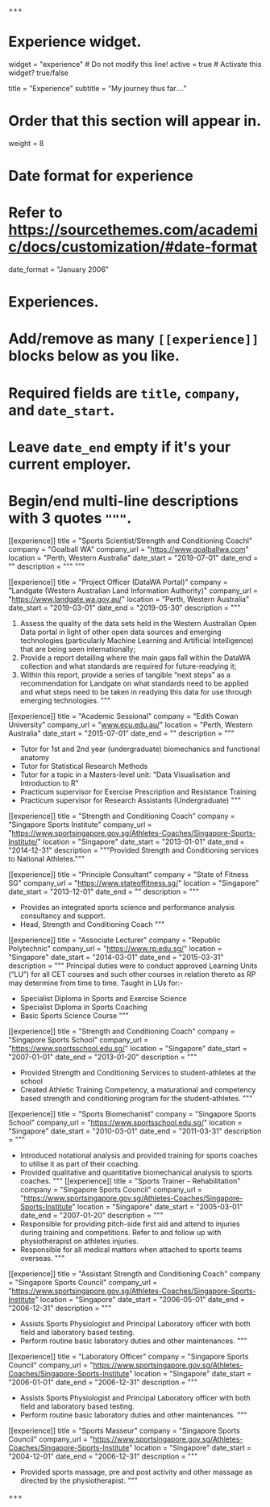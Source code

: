 +++
# Experience widget.
widget = "experience"  # Do not modify this line!
active = true  # Activate this widget? true/false

title = "Experience"
subtitle = "My journey thus far...."

# Order that this section will appear in.
weight = 8

# Date format for experience
#   Refer to https://sourcethemes.com/academic/docs/customization/#date-format
date_format = "January 2006"

# Experiences.
#   Add/remove as many `[[experience]]` blocks below as you like.
#   Required fields are `title`, `company`, and `date_start`.
#   Leave `date_end` empty if it's your current employer.
#   Begin/end multi-line descriptions with 3 quotes `"""`.
[[experience]]
  title = "Sports Scientist/Strength and Conditioning Coachl"
  company = "Goalball WA"
  company_url = "https://www.goalballwa.com"
  location = "Perth, Western Australia"
  date_start = "2019-07-01"
  date_end = ""
  description = """
  """

[[experience]]
  title = "Project Officer (DataWA Portal)"
  company = "Landgate (Western Australian Land Information Authority)"
  company_url = "https://www.landgate.wa.gov.au/"
  location = "Perth, Western Australia"
  date_start = "2019-03-01"
  date_end = "2019-05-30"
  description = """
  1) Assess the quality of the data sets held in the Western Australian Open Data portal in light of other open data sources and emerging technologies (particularly Machine Learning and Artificial Intelligence) that are being seen internationally;
  2) Provide a report detailing where the main gaps fall within the DataWA collection and what standards are required for future-readying it;
  3) Within this report, provide a series of tangible “next steps” as a recommendation for Landgate on what standards need to be applied and what steps need to be taken in readying this data for use through emerging technologies.
  """

[[experience]]
  title = "Academic Sessional"
  company = "Edith Cowan University"
  company_url = "www.ecu.edu.au/"
  location = "Perth, Western Australia"
  date_start = "2015-07-01"
  date_end = ""
  description = """
  * Tutor for 1st and 2nd year (undergraduate) biomechanics and functional anatomy
  * Tutor for Statistical Research Methods
  * Tutor for a topic in a Masters-level unit: "Data Visualisation and Introduction to R"
  * Practicum supervisor for Exercise Prescription and Resistance Training
  * Practicum supervisor for Research Assistants (Undergraduate) 
  """

[[experience]]
  title = "Strength and Conditioning Coach"
  company = "Singapore Sports Institute"
  company_url = "https://www.sportsingapore.gov.sg/Athletes-Coaches/Singapore-Sports-Institute/"
  location = "Singapore"
  date_start = "2013-01-01"
  date_end = "2014-12-31"
  description = """Provided Strength and Conditioning services to National Athletes."""

[[experience]]
  title = "Principle Consultant"
  company = "State of Fitness SG"
  company_url = "https://www.stateoffitness.sg/"
  location = "Singapore"
  date_start = "2013-12-01"
  date_end = ""
  description = """
  * Provides an integrated sports science and performance analysis consultancy and support. 
  * Head, Strength and Conditioning Coach
  """

[[experience]]
  title = "Associate Lecturer"
  company = "Republic Polytechnic"
  company_url = "https://www.rp.edu.sg/"
  location = "Singapore"
  date_start = "2014-03-01"
  date_end = "2015-03-31"
  description = """
  Principal duties were to conduct approved Learning Units (“LU”) for all CET courses and such other courses in relation thereto as RP may determine from time to time.
  Taught in LUs for:-
  * Specialist Diploma in Sports and Exercise Science
  * Specialist Diploma in Sports Coaching
  * Basic Sports Science Course
  """ 

[[experience]]
  title = "Strength and Conditioning Coach"
  company = "Singapore Sports School"
  company_url = "https://www.sportsschool.edu.sg/"
  location = "Singapore"
  date_start = "2007-01-01"
  date_end = "2013-01-20"
  description = """
  * Provided Strength and Conditioning Services to student-athletes at the school 
  * Created Athletic Training Competency, a maturational and competency based strength and conditioning program for the student-athletes.
  """

[[experience]]
  title = "Sports Biomechanist"
  company = "Singapore Sports School"
  company_url = "https://www.sportsschool.edu.sg/"
  location = "Singapore"
  date_start = "2010-03-01"
  date_end = "2011-03-31"
  description = """
  * Introduced notational analysis and provided training for sports coaches to utilise it as part of their coaching. 
  * Provided qualitative and quantitative biomechanical analysis to sports coaches.
  """
[[experience]]
  title = "Sports Trainer - Rehabilitation"
  company = "Singapore Sports Council"
  company_url = "https://www.sportsingapore.gov.sg/Athletes-Coaches/Singapore-Sports-Institute"
  location = "Singapore"
  date_start = "2005-03-01"
  date_end = "2007-01-20"
  description = """
  * Responsible for providing pitch-side first aid and attend to injuries during training and competitions. Refer to and follow up with physiotherapist on athletes injuries. 
  * Responsible for all medical matters when attached to sports teams overseas.
  """

[[experience]]
  title = "Assistant Strength and Conditioning Coach"
  company = "Singapore Sports Council"
  company_url = "https://www.sportsingapore.gov.sg/Athletes-Coaches/Singapore-Sports-Institute"
  location = "Singapore"
  date_start = "2006-05-01"
  date_end = "2006-12-31"
  description = """
  * Assists Sports Physiologist and Principal Laboratory officer with both field and laboratory based testing. 
  * Perform routine basic laboratory duties and other maintenances.
  """

[[experience]]
  title = "Laboratory Officer"
  company = "Singapore Sports Council"
  company_url = "https://www.sportsingapore.gov.sg/Athletes-Coaches/Singapore-Sports-Institute"
  location = "Singapore"
  date_start = "2006-01-01"
  date_end = "2006-12-31"
  description = """
  * Assists Sports Physiologist and Principal Laboratory officer with both field and laboratory based testing. 
  * Perform routine basic laboratory duties and other maintenances.
  """

[[experience]]
  title = "Sports Masseur"
  company = "Singapore Sports Council"
  company_url = "https://www.sportsingapore.gov.sg/Athletes-Coaches/Singapore-Sports-Institute"
  location = "Singapore"
  date_start = "2004-12-01"
  date_end = "2006-12-31"
  description = """
  * Provided sports massage, pre and post activity and other massage as directed by the physiotherapist. 
  """

+++
